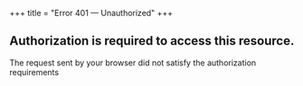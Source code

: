 +++
title = "Error 401 — Unauthorized"
+++

## Authorization is required to access this resource.

The request sent by your browser did not satisfy the authorization requirements
